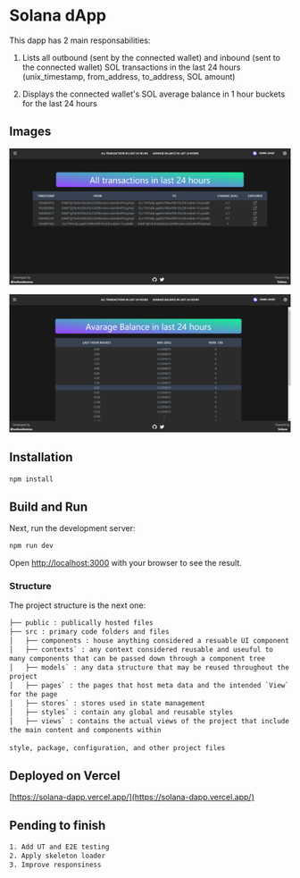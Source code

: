 
# Solana dApp

This dapp has 2 main responsabilities:

1) Lists all outbound (sent by the connected wallet) and inbound (sent to the connected wallet) SOL transactions in the last 24 hours (unix_timestamp, from_address, to_address, SOL amount)

2) Displays the connected wallet's SOL average balance in 1 hour buckets for the last 24 hours

## Images
![](https://raw.githubusercontent.com/sudosuberenu/solana-dapp/main/public/1.png)

![](https://raw.githubusercontent.com/sudosuberenu/solana-dapp/main/public/2.png)


## Installation

```bash
npm install
```

## Build and Run

Next, run the development server:

```bash
npm run dev
```

Open [http://localhost:3000](http://localhost:3000) with your browser to see the result.


### Structure

The project structure is the next one:
 
```
├── public : publically hosted files
├── src : primary code folders and files 
│   ├── components : house anything considered a resuable UI component
│   ├── contexts` : any context considered reusable and useuful to many components that can be passed down through a component tree
│   ├── models` : any data structure that may be reused throughout the project
│   ├── pages` : the pages that host meta data and the intended `View` for the page
│   ├── stores` : stores used in state management
│   ├── styles` : contain any global and reusable styles
│   ├── views` : contains the actual views of the project that include the main content and components within

style, package, configuration, and other project files

```


## Deployed on Vercel

[https://solana-dapp.vercel.app/](https://solana-dapp.vercel.app/)


## Pending to finish
    1. Add UT and E2E testing
    2. Apply skeleton loader
    3. Improve responsiness